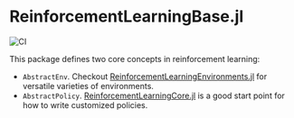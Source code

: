 # ReinforcementLearningBase.jl

![CI](https://github.com/JuliaReinforcementLearning/ReinforcementLearningBase.jl/workflows/CI/badge.svg)

This package defines two core concepts in reinforcement learning:

- `AbstractEnv`. Checkout [ReinforcementLearningEnvironments.jl](https://github.com/JuliaReinforcementLearning/ReinforcementLearningEnvironments.jl) for versatile varieties of environments.
- `AbstractPolicy`.
  [ReinforcementLearningCore.jl](https://github.com/JuliaReinforcementLearning/ReinforcementLearningCore.jl)
  is a good start point for how to write customized policies.

